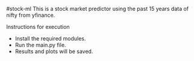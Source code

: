 #stock-ml
This is a stock market predictor using the past 15 years data of nifty from yfinance.

Instructions for execution
* Install the required modules.
* Run the main.py file.
* Results and plots will be saved.
